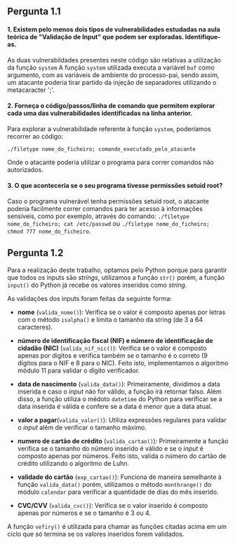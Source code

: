  ## Pergunta 1.1 ##
 #### 1. Existem pelo menos dois tipos de vulnerabilidades estudadas na aula teórica de "Validação de Input" que podem ser exploradas. Identifique-as. ####
As duas vulnerabildades presentes neste código são relativas a utilização da função `system`
A função `system` utilizada executa a variável `buf` como argumento, com as variáveis de ambiente do processo-pai, sendo assim, um atacante poderia tirar partido da injeção de separadores utilizando o metacaracter ';'.

#### 2. Forneça o código/passos/linha de comando que permitem explorar cada uma das vulnerabilidades identificadas na linha anterior. ####
Para explorar a vulnerabilidade referente à função `system`, poderíamos recorrer ao código:

`./filetype nome_do_ficheiro; comando_executado_pelo_atacante`

Onde o atacante poderia utilizar o programa para correr comandos não autorizados.

#### 3. O que aconteceria se o seu programa tivesse permissões setuid root? ####
Caso o programa vulnerável tenha permissões setuid root, o atacante poderia facilmente correr comandos para ter acesso à informações sensíveis, como por exemplo, através do comando: `./filetype nome_do_ficheiro; cat /etc/passwd` ou `./filetype nome_do_ficheiro; chmod 777 nome_do_ficheiro`.

 ## Pergunta 1.2 ##
 
Para a realização deste trabalho, optamos pelo Python porque para garantir que todos os inputs são *strings*, utilizamos a função `str()` porém, a função `input()` do Python já recebe os valores inseridos como *string*.

As validações dos inputs foram feitas da seguinte forma:

+ **nome** (`valida_nome()`): Verifica se o valor é composto apenas por letras com o método `isalpha()` e limita o tamanho da string (de 3 a 64 caracteres).

+ **número de identificação fiscal (NIF) e número de identificação de cidadão (NIC)** (`valida_nif_nic()`): Verifica se o valor é composto apenas por digitos e verifica também se o tamanho é o correto (9 dígitos para o NIF e 8 para o NIC). Feito isto, implementamos o algoritmo módulo 11 para validar o dígito verificador.

+ **data de nascimento** (`valida_data()`): Primeiramente, dividimos a data inserida e caso o *input* não for válido, a função irá retornar falso. Além disso, a função utiliza o médoto `datetime` do Python para verificar se a data inserida é válida e confere se a data é menor que a data atual.

+ **valor a pagar**(`valida_valor()`): Utiliza expressões regulares para validar o *input* além de verificar o tamanho máximo.

+ **numero de cartão de crédito** (`valida_cartao()`): Primeiramente a função verifica se o tamanho do número inserido é válido e se o *input* é composto apenas por números. Feito isto, valida o número do cartão de crédito utilizando o algoritmo de Luhn.

+ **validade do cartão** (`exp_cartao()`): Funciona de maneira semelhante à função `valida_data()` porém, utilizamos o método `monthrange()` do módulo `calendar` para verificar a quantidade de dias do mês inserido.

+ **CVC/CVV** (`valida_cvc()`): Verifica se o valor inserido é composto apenas por números e se o tamanho é 3 ou 4.

A função `vefiry()` é utilizada para chamar as funções citadas acima em um ciclo que só termina se os valores inseridos forem validados. 
